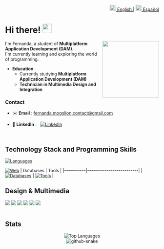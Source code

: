 <p align="right">
  <a href="README.en.md">
    <img src="https://cdn.statically.io/gh/hjnilsson/country-flags/master/svg/gb.svg" width="20" alt="English"/> English
  </a> |
  <a href="README.es.md">
    <img src="https://cdn.statically.io/gh/hjnilsson/country-flags/master/svg/es.svg" width="20" alt="Español"/> Español
  </a>
</p>

# Hi there! <img src="https://user-images.githubusercontent.com/74038190/216120986-f2752ca9-fe82-4aa3-befe-0a58db010d85.png" width="30px">

<img align="right" height="185" src="https://user-images.githubusercontent.com/74038190/216649421-9e9387cc-b2d3-4375-97e2-f4c43373d3ae.gif" />

I'm Fernanda, a student of **Multiplatform Application Development (DAM)**.  
I'm currently learning and exploring the world of programming.

- **Education**:
  - Currently studying **Multiplatform Application Development (DAM)**
  - **Technician in Multimedia Design and Integration**

### **Contact**

- ✉️ **Email** : [fernanda.mogollon.contact@gmail.com](mailto:fernanda.mogollon.contact@gmail.com)

- 💼 **LinkedIn** : &nbsp;&nbsp;[![LinkedIn](https://img.shields.io/badge/-LinkedIn-0A66C2?style=for-the-badge&logo=linkedin&logoColor=white)]([https://www.linkedin.com/in/usuario](https://www.linkedin.com/in/fernanda-mogollon-21a542380/)/)


</br>

## Technology Stack and Programming Skills

[![Languages](https://skillicons.dev/icons?i=java,python,kotlin,c&theme=dark)](https://skillicons.dev)

[![Web](https://skillicons.dev/icons?i=spring,flask,html,css,js,bootstrap&theme=dark)](https://skillicons.dev)
| Databases | Tools |
|-----------|--------------------------|
| [![Databases](https://skillicons.dev/icons?i=mysql,mongo&theme=dark)](https://skillicons.dev) | [![Tools](https://skillicons.dev/icons?i=git,github,docker,postman,netlify,firebase&theme=dark)](https://skillicons.dev) |


## Design & Multimedia

<div>
  <img src="https://img.shields.io/badge/Adobe%20Illustrator-%23FF0000.svg?style=for-the-badge&logo=adobe%20illustrator&logoColor=white" />
  <img src="https://img.shields.io/badge/Adobe%20Lightroom-31A8FF.svg?style=for-the-badge&logo=Adobe%20Lightroom&logoColor=white" />
  <img src="https://img.shields.io/badge/Adobe%20Photoshop-%23FFFF00.svg?style=for-the-badge&logo=adobe%20photoshop&logoColor=white" />
  <img src="https://img.shields.io/badge/Adobe%20Premiere%20Pro-%2300FF00.svg?style=for-the-badge&logo=Adobe%20Premiere%20Pro&logoColor=white" />
  <img src="https://img.shields.io/badge/Notion-%23000000.svg?style=for-the-badge&logo=notion&logoColor=white" />
  <img src="https://img.shields.io/badge/Gimp-657D8B?style=for-the-badge&logo=gimp&logoColor=FFFFFF" />
</div>
</br>

## Stats

<div align="center">
  <img src="https://github-readme-stats.vercel.app/api/top-langs/?username=mafedev&layout=compact" alt="Top Languages" />
</div>

<!--GitHub Snake Animation-->
<div align="center">
  <picture>
    <source media="(prefers-color-scheme: dark)" srcset="https://raw.githubusercontent.com/tobiasmeyhoefer/tobiasmeyhoefer/output/github-snake-dark.svg" />
    <source media="(prefers-color-scheme: light)" srcset="https://raw.githubusercontent.com/tobiasmeyhoefer/tobiasmeyhoefer/output/github-snake.svg" />
    <img alt="github-snake" src="https://raw.githubusercontent.com/tobiasmeyhoefer/tobiasmeyhoefer/output/github-snake.svg" />
  </picture>
</div>


